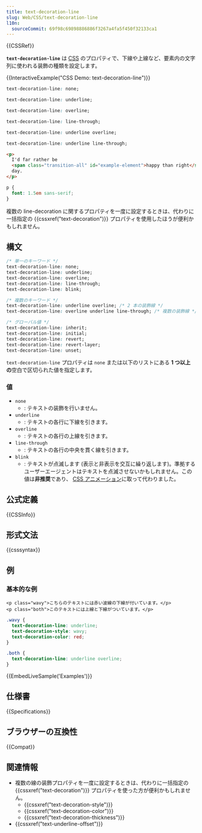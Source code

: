 ```yaml
---
title: text-decoration-line
slug: Web/CSS/text-decoration-line
l10n:
  sourceCommit: 69f98c69898886886f3267a4fa5f450f32133ca1
---
```


{{CSSRef}}

**`text-decoration-line`** は [CSS](/ja/docs/Web/CSS) のプロパティで、下線や上線など、要素内の文字列に使われる装飾の種類を設定します。

{{InteractiveExample("CSS Demo: text-decoration-line")}}

```css interactive-example-choice
text-decoration-line: none;
```

```css interactive-example-choice
text-decoration-line: underline;
```

```css interactive-example-choice
text-decoration-line: overline;
```

```css interactive-example-choice
text-decoration-line: line-through;
```

```css interactive-example-choice
text-decoration-line: underline overline;
```

```css interactive-example-choice
text-decoration-line: underline line-through;
```

```html interactive-example
<p>
  I'd far rather be
  <span class="transition-all" id="example-element">happy than right</span> any
  day.
</p>
```

```css interactive-example
p {
  font: 1.5em sans-serif;
}
```

複数の line-decoration に関するプロパティを一度に設定するときは、代わりに一括指定の {{cssxref("text-decoration")}} プロパティを使用したほうが便利かもしれません。

## 構文

```css
/* 単一のキーワード */
text-decoration-line: none;
text-decoration-line: underline;
text-decoration-line: overline;
text-decoration-line: line-through;
text-decoration-line: blink;

/* 複数のキーワード */
text-decoration-line: underline overline; /* 2 本の装飾線 */
text-decoration-line: overline underline line-through; /* 複数の装飾線 */

/* グローバル値 */
text-decoration-line: inherit;
text-decoration-line: initial;
text-decoration-line: revert;
text-decoration-line: revert-layer;
text-decoration-line: unset;
```

`text-decoration-line` プロパティは `none` または以下のリストにある **1 つ以上の**空白で区切られた値を指定します。

### 値

- `none`
  - : テキストの装飾を行いません。
- `underline`
  - : テキストの各行に下線を引きます。
- `overline`
  - : テキストの各行の上線を引きます。
- `line-through`
  - : テキストの各行の中央を貫く線を引きます。
- `blink`
  - : テキストが点滅します (表示と非表示を交互に繰り返します)。準拠するユーザーエージェントはテキストを点滅させないかもしれません。この値は**非推奨**であり、 [CSS アニメーション](/ja/docs/Web/CSS/animation)に取って代わりました。

## 公式定義

{{CSSInfo}}

## 形式文法

{{csssyntax}}

## 例

### 基本的な例

```html-nolint
<p class="wavy">こちらのテキストには赤い波線の下線が付いています。</p>
<p class="both">このテキストには上線と下線がついています。</p>
```

```css
.wavy {
  text-decoration-line: underline;
  text-decoration-style: wavy;
  text-decoration-color: red;
}

.both {
  text-decoration-line: underline overline;
}
```

{{EmbedLiveSample('Examples')}}

## 仕様書

{{Specifications}}

## ブラウザーの互換性

{{Compat}}

## 関連情報

- 複数の線の装飾プロパティを一度に設定するときは、代わりに一括指定の {{cssxref("text-decoration")}} プロパティを使った方が便利かもしれません。
  - {{cssxref("text-decoration-style")}}
  - {{cssxref("text-decoration-color")}}
  - {{cssxref("text-decoration-thickness")}}
- {{cssxref("text-underline-offset")}}
